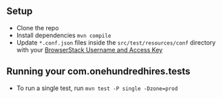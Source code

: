 ## Setup

* Clone the repo
* Install dependencies `mvn compile`
* Update `*.conf.json` files inside the `src/test/resources/conf` directory with your [BrowserStack Username and Access Key](https://www.browserstack.com/accounts/settings)

## Running your com.onehundredhires.tests

- To run a single test, run `mvn test -P single -Dzone=prod`